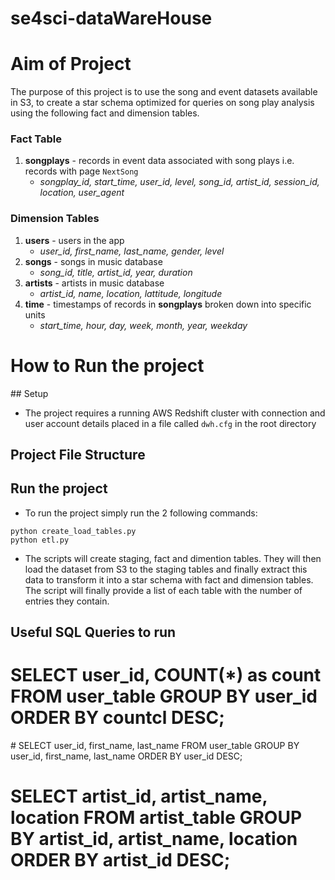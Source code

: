 # se4sci-dataWareHouse



# Aim of Project
The purpose of this project is to use the song and event datasets available in S3, to create a star schema optimized for queries on song play analysis using the following fact and dimension tables.

### **Fact Table**

1. **songplays** - records in event data associated with song plays i.e. records with page `NextSong`
    - *songplay_id, start_time, user_id, level, song_id, artist_id, session_id, location, user_agent*

### **Dimension Tables**

1. **users** - users in the app
    - *user_id, first_name, last_name, gender, level*
2. **songs** - songs in music database
    - *song_id, title, artist_id, year, duration*
3. **artists** - artists in music database
    - *artist_id, name, location, lattitude, longitude*
4. **time** - timestamps of records in **songplays** broken down into specific units
    - *start_time, hour, day, week, month, year, weekday*


# How to Run the project
## Setup
* The project requires a running AWS Redshift cluster with connection and user account details placed in a file called `dwh.cfg` in the root directory

## Project File Structure

## Run the project
* To run the project simply run the 2 following commands:
```
python create_load_tables.py
python etl.py
```
* The scripts will create staging, fact and dimention tables. They will then load the dataset from S3 to the staging tables and finally extract this data to transform it into a star schema with fact and dimension tables. The script will finally provide a list of each table with the number of entries they contain.

## Useful SQL Queries to run
# SELECT user_id, COUNT(*) as count FROM user_table GROUP BY user_id ORDER BY countcl DESC;
# SELECT user_id, first_name, last_name FROM user_table GROUP BY user_id, first_name, last_name ORDER BY user_id DESC;
# SELECT artist_id, artist_name, location FROM artist_table GROUP BY artist_id, artist_name, location ORDER BY artist_id DESC;